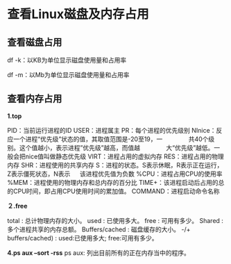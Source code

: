# 查看Linux磁盘及内存占用

## 查看磁盘占用

df -k：以KB为单位显示磁盘使用量和占用率

df -m：以Mb为单位显示磁盘使用量和占用率

## 查看内存占用

**1.top**

PID：当前运行进程的ID
USER：进程属主
PR：每个进程的优先级别
NInice：反应一个进程“优先级”状态的值，其取值范围是-20至19，一
　　　　共40个级别。这个值越小，表示进程”优先级”越高，而值越
　　　　大“优先级”越低。一般会把nice值叫做静态优先级
VIRT：进程占用的虚拟内存
RES：进程占用的物理内存
SHR：进程使用的共享内存
S：进程的状态。S表示休眠，R表示正在运行，Z表示僵死状态，N表示
　 该进程优先值为负数
%CPU：进程占用CPU的使用率
%MEM：进程使用的物理内存和总内存的百分比
TIME+：该进程启动后占用的总的CPU时间，即占用CPU使用时间的累加值。
COMMAND：进程启动命令名称

**２.free**

total : 总计物理内存的大小。
used : 已使用多大。
free : 可用有多少。
Shared : 多个进程共享的内存总额。
Buffers/cached : 磁盘缓存的大小。
-/+ buffers/cached) :
used:已使用多大;
free:可用有多少。

**4.ps aux –sort -rss**
ps aux: 列出目前所有的正在内存当中的程序。